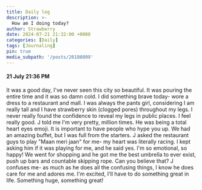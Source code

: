 ```yaml
---
title: Daily log
description: >-
  How am I doing today?
author: Strawberry
date: 2024-07-21 21:32:00 +0000
categories: [Daily]
tags: [Journaling]
pin: true
media_subpath: '/posts/20180809'
---
```


#### 21 July 21:36 PM

It was a good day, I've never seen this city so beautiful. It was pouring the entire time and it was so damn cold. I did something brave today- wore a dress to a restaurant and mall. I was always the pants girl, considering I am really tall and I have strawberry skin (clogged pores) throughout my legs. I never really found the confidence to reveal my legs in public places. I feel really good. J told me I'm very pretty, million times. He was being a total heart eyes emoji. It is important to have people who hype you up. We had an amazing buffet, but I was full from the starters. J asked the restaurant guys to play "Maan meri jaan" for me- my heart was literally racing. I kept asking him if it was playing for me, and he said yes. I'm so emotional, so happy! We went for shopping and he got me the best umbrella to ever exist, push up bars and countable skipping rope. Can you believe that? J confuses me- as much as he does all the confusing things, I know he does care for me and adores me. I'm excited, I'll have to do something great in life. Something huge, something great! 

[nodejs]: https://nodejs.org/
[starter]: https://github.com/cotes2020/chirpy-starter
[pages-workflow-src]: https://docs.github.com/en/pages/getting-started-with-github-pages/configuring-a-publishing-source-for-your-github-pages-site#publishing-with-a-custom-github-actions-workflow
[latest-tag]: https://github.com/cotes2020/jekyll-theme-chirpy/tags